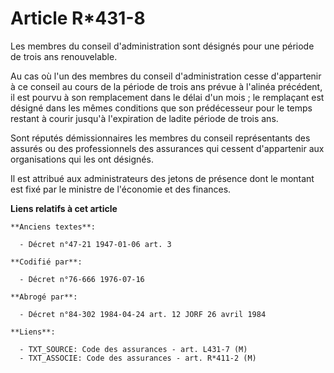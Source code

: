 # Article R*431-8

Les membres du conseil d'administration sont désignés pour une période de trois ans renouvelable.

Au cas où l'un des membres du conseil d'administration cesse d'appartenir à ce conseil au cours de la période de trois ans
prévue à l'alinéa précédent, il est pourvu à son remplacement dans le délai d'un mois ; le remplaçant est désigné dans les
mêmes conditions que son prédécesseur pour le temps restant à courir jusqu'à l'expiration de ladite période de trois ans.

Sont réputés démissionnaires les membres du conseil représentants des assurés ou des professionnels des assurances qui
cessent d'appartenir aux organisations qui les ont désignés.

Il est attribué aux administrateurs des jetons de présence dont le montant est fixé par le ministre de l'économie et des
finances.

**Liens relatifs à cet article**

	**Anciens textes**:

	  - Décret n°47-21 1947-01-06 art. 3

	**Codifié par**:

	  - Décret n°76-666 1976-07-16

	**Abrogé par**:

	  - Décret n°84-302 1984-04-24 art. 12 JORF 26 avril 1984

	**Liens**:

	  - TXT_SOURCE: Code des assurances - art. L431-7 (M)
	  - TXT_ASSOCIE: Code des assurances - art. R*411-2 (M)
